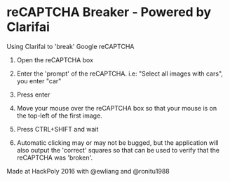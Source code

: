 # reCAPTCHA Breaker - Powered by Clarifai
Using Clarifai to 'break' Google reCAPTCHA

1. Open the reCAPTCHA box

2. Enter the 'prompt' of the reCAPTCHA. i.e: "Select all images with cars", you enter "car"

3. Press enter

4. Move your mouse over the reCAPTCHA box so that your mouse is on the top-left of the first image.

5. Press CTRL+SHIFT and wait

6. Automatic clicking may or may not be bugged, but the application will also output the 'correct' squares so that can be used to verify that the reCAPTCHA was 'broken'.

Made at HackPoly 2016 with @ewliang and @ronitu1988
